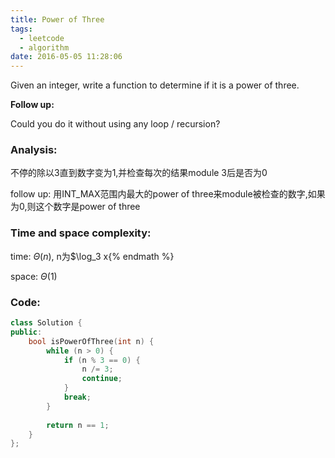 ```yaml
---
title: Power of Three
tags:
  - leetcode
  - algorithm
date: 2016-05-05 11:28:06
---
```

>
Given an integer, write a function to determine if it is a power of three.

**Follow up:**

Could you do it without using any loop / recursion?
>

### Analysis:
不停的除以3直到数字变为1,并检查每次的结果module 3后是否为0

follow up:
用INT_MAX范围内最大的power of three来module被检查的数字,如果为0,则这个数字是power of three
### Time and space complexity:
time: $\Theta (n)$, n为$\log_3 x{% endmath %}

space: $\Theta (1)$
### Code:
```cpp
class Solution {
public:
    bool isPowerOfThree(int n) {
        while (n > 0) {
            if (n % 3 == 0) {
                n /= 3;
                continue;
            }
            break;
        }
        
        return n == 1;
    }
};
```
